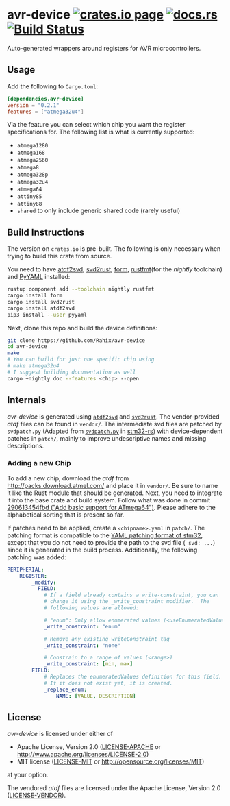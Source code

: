 avr-device [![crates.io page](http://meritbadge.herokuapp.com/avr-device)](https://crates.io/crates/avr-device) [![docs.rs](https://docs.rs/avr-device/badge.svg)](https://docs.rs/avr-device) [![Build Status](https://travis-ci.com/Rahix/avr-device.svg?branch=master)](https://travis-ci.com/Rahix/avr-device)
==========
Auto-generated wrappers around registers for AVR microcontrollers.

## Usage
Add the following to `Cargo.toml`:
```toml
[dependencies.avr-device]
version = "0.2.1"
features = ["atmega32u4"]
```

Via the feature you can select which chip you want the register specifications for.  The following list is what is currently supported:
* `atmega1280`
* `atmega168`
* `atmega2560`
* `atmega8`
* `atmega328p`
* `atmega32u4`
* `atmega64`
* `attiny85`
* `attiny88`
* `shared` to only include generic shared code (rarely useful)

## Build Instructions
The version on `crates.io` is pre-built.  The following is only necessary when trying to build this crate from source.

You need to have [atdf2svd](https://github.com/Rahix/atdf2svd), [svd2rust](https://github.com/rust-embedded/svd2rust), [form](https://github.com/djmcgill/form), [rustfmt](https://github.com/rust-lang/rustfmt)(for the *nightly* toolchain) and [PyYAML](https://github.com/yaml/pyyaml) installed:
```bash
rustup component add --toolchain nightly rustfmt
cargo install form
cargo install svd2rust
cargo install atdf2svd
pip3 install --user pyyaml
```

Next, clone this repo and build the device definitions:
```bash
git clone https://github.com/Rahix/avr-device
cd avr-device
make
# You can build for just one specific chip using
# make atmega32u4
# I suggest building documentation as well
cargo +nightly doc --features <chip> --open
```

## Internals
*avr-device* is generated using [`atdf2svd`](https://github.com/Rahix/atdf2svd) and [`svd2rust`](https://github.com/rust-embedded/svd2rust).  The vendor-provided *atdf* files can be found in `vendor/`.  The intermediate svd files are patched by `svdpatch.py` (Adapted from [`svdpatch.py`](https://github.com/stm32-rs/stm32-rs/blob/master/scripts/svdpatch.py) in [stm32-rs](https://github.com/stm32-rs/stm32-rs)) with device-dependent patches in `patch/`, mainly to improve undescriptive names and missing descriptions.

### Adding a new Chip
To add a new chip, download the *atdf* from <http://packs.download.atmel.com/> and place it in `vendor/`.  Be sure to name it like the Rust module that should be generated.  Next, you need to integrate it into the base crate and build system.  Follow what was done in commit [290613454fbd ("Add basic support for ATmega64")](https://github.com/Rahix/avr-device/commit/290613454fbdc5e4ac98e53deccaf74dafc88963).  Please adhere to the alphabetical sorting that is present so far.

If patches need to be applied, create a `<chipname>.yaml` in `patch/`. The patching format is compatible to the [YAML patching format of stm32](https://github.com/stm32-rs/stm32-rs/#device-and-peripheral-yaml-format), except that you do not need to provide the path to the svd file (`_svd: ...`) since it is generated in the build process. Additionally, the following patching was added:
```yaml
PERIPHERIAL:
    REGISTER:
        _modify:
          FIELD:
            # If a field already contains a write-constraint, you can
            # change it using the _write_constraint modifier.  The
            # following values are allowed:

            # "enum": Only allow enumerated values (<useEnumeratedValues>)
            _write_constraint: "enum"

            # Remove any existing writeConstraint tag
            _write_constraint: "none"

            # Constrain to a range of values (<range>)
            _write_constraint: [min, max]
        FIELD:
            # Replaces the enumeratedValues definition for this field.
            # If it does not exist yet, it is created.
            _replace_enum:
                NAME: [VALUE, DESCRIPTION]
```

## License
*avr-device* is licensed under either of

 * Apache License, Version 2.0 ([LICENSE-APACHE](LICENSE-APACHE) or http://www.apache.org/licenses/LICENSE-2.0)
 * MIT license ([LICENSE-MIT](LICENSE-MIT) or http://opensource.org/licenses/MIT)

at your option.

The vendored *atdf* files are licensed under the Apache License, Version 2.0 ([LICENSE-VENDOR](vendor/LICENSE)).
